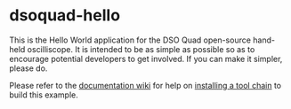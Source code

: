 # dsoquad-hello

This is the Hello World application for the DSO Quad open-source hand-held oscilliscope.  It is intended to be as simple as possible so as to encourage potential developers to get involved.  If you can make it simpler, please do.

Please refer to the [documentation wiki](/neilstockbridge/dsoquad-doc/wiki) for help on [installing a tool chain](/neilstockbridge/dsoquad-doc/wiki/Installing-a-tool-chain) to build this example.
